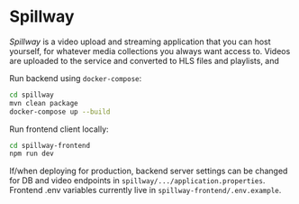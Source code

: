 # Spillway

*Spillway* is a video upload and streaming application that you can host yourself,
    for whatever media collections you always want access to. Videos are uploaded to the service
    and converted to HLS files and playlists, and 

Run backend using `docker-compose`:
```bash
cd spillway
mvn clean package
docker-compose up --build
```

Run frontend client locally:
```bash
cd spillway-frontend
npm run dev
```

If/when deploying for production, backend server settings can be changed 
    for DB and video endpoints in `spillway/.../application.properties`.
    Frontend .env variables currently live in `spillway-frontend/.env.example`.